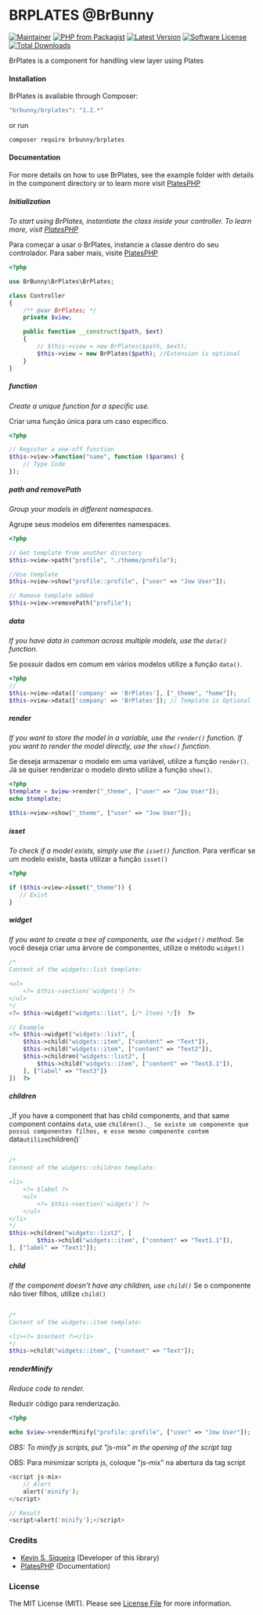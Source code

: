 # BRPLATES @BrBunny

[![Maintainer](https://img.shields.io/badge/maintainer-@kevind3v-blue.svg?style=flat-square)](https://github.com/kevind3v)
[![PHP from Packagist](https://img.shields.io/packagist/php-v/brbunny/brplates.svg?style=flat-square)](https://packagist.org/packages/brbunny/brplates)
[![Latest Version](https://img.shields.io/github/release/kevind3v/brplates.svg?style=flat-square)](https://github.com/kevind3v/brplates/releases/)
[![Software License](https://img.shields.io/badge/license-MIT-brightgreen.svg?style=flat-square)](https://github.com/kevind3v/brplates/blob/main/LICENSE)
[![Total Downloads](https://img.shields.io/packagist/dt/brbunny/brplates.svg?style=flat-square)](https://packagist.org/packages/brbunny/brplates)

BrPlates is a component for handling view layer using Plates

#### Installation

BrPlates is available through Composer:

```sh
"brbunny/brplates": "1.2.*"
```

or run

```sh
composer require brbunny/brplates
```

#### Documentation

For more details on how to use BrPlates, see the example folder with details in the component directory or to learn more visit [PlatesPHP](https://platesphp.com/)

##### Initialization

_To start using BrPlates, instantiate the class inside your controller. To learn more, visit [PlatesPHP](https://platesphp.com/)_

Para começar a usar o BrPlates, instancie a classe dentro do seu controlador. Para saber mais, visite [PlatesPHP](https://platesphp.com/)

```php
<?php

use BrBunny\BrPlates\BrPlates;

class Controller
{
    /** @var BrPlates; */
    private $view;

    public function __construct($path, $ext)
    {
        // $this->view = new BrPlates($path, $ext);
        $this->view = new BrPlates($path); //Extension is optional
    }
}
```

##### function

_Create a unique function for a specific use._

Criar uma função única para um caso específico.

```php
<?php

// Register a one-off function
$this->view->function("name", function ($params) {
    // Type Code
});
```

##### path and removePath

_Group your models in different namespaces._

Agrupe seus modelos em diferentes namespaces.

```php
<?php

// Get template from another directory
$this->view->path("profile", "./theme/profile");

//Use template
$this->view->show("profile::profile", ["user" => "Jow User"]);

// Remove template added
$this->view->removePath("profile");
```

##### data

_If you have data in common across multiple models, use the `data()` function._

Se possuir dados em comum em vários modelos utilize a função `data()`.

```php
<?php
//
$this->view->data(['company' => 'BrPlates'], ["_theme", "home"]);
$this->view->data(['company' => 'BrPlates']); // Template is Optional
```

##### render

_If you want to store the model in a variable, use the `render()` function. If you want to render the model directly, use the `show()` function._

Se deseja armazenar o modelo em uma variável, utilize a função `render()`. Já se quiser renderizar o modelo direto utilize a função `show()`.

```php
<?php
$template = $view->render("_theme", ["user" => "Jow User"]);
echo $template;

$this->view->show("_theme", ["user" => "Jow User"]);
```

##### isset

_To check if a model exists, simply use the `isset()` function._
Para verificar se um modelo existe, basta utilizar a função `isset()`

```php
<?php

if ($this->view->isset("_theme")) {
   // Exist
}
```

##### widget

_If you want to create a tree of components, use the `widget()` method._
Se você deseja criar uma árvore de componentes, utilize o método `widget()`

```php
/*
Content of the widgets::list template:

<ul>
    <?= $this->section('widgets') ?>
</ul>
*/
<?= $this->widget("widgets::list", [/* Items */])  ?>

// Example
<?= $this->widget("widgets::list", [
    $this->child("widgets::item", ["content" => "Text"]),
    $this->child("widgets::item", ["content" => "Text2"]),
    $this->children("widgets::list2", [
        $this->child("widgets::item", ["content" => "Text3.1"]),
    ], ["label" => "Text3"])
])  ?>
```

##### children

_If you have a component that has child components, and that same component contains `data`, use `children()._
Se existe um componente que possui componentes filhos, e esse mesmo componente contem `data` utilize `children()`

```php

/*
Content of the widgets::children template:

<li>
    <?= $label ?>
    <ul>
        <?= $this->section('widgets') ?>
    </ul>
</li>
*/
$this->children("widgets::list2", [
        $this->child("widgets::item", ["content" => "Text1.1"]),
], ["label" => "Text1"]);
```

##### child

_If the component doesn't have any children, use `child()`_
Se o componente não tiver filhos, utilize `child()`

```php

/*
Content of the widgets::item template:

<li><?= $content ?></li>
*/
$this->child("widgets::item", ["content" => "Text"]);
```


##### renderMinify

_Reduce code to render._

Reduzir código para renderização.

```php
<?php

echo $view->renderMinify("profile::profile", ["user" => "Jow User"]);
```

_OBS: To minify js scripts, put "js-mix" in the opening of the script tag_

OBS: Para minimizar scripts js, coloque "js-mix" na abertura da tag script

```php
<script js-mix>
    // Alert
    alert('minify');
</script>

// Result
<script>alert('minify');</script>
```

### Credits

- [Kevin S. Siqueira](https://github.com/kevind3v) (Developer of this library)
- [PlatesPHP](https://platesphp.com/) (Documentation)

### License

The MIT License (MIT). Please see [License File](https://github.com/kevind3v/brplates/blob/main/LICENSE) for more information.
